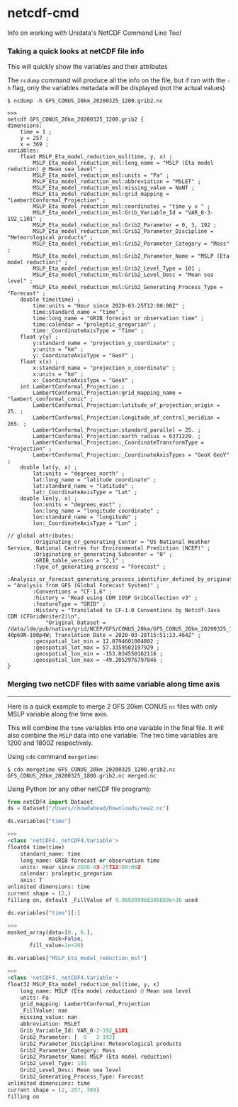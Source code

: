 # netcdf-cmd
Info on working with Unidata's NetCDF Command Line Tool

### Taking a quick looks at netCDF file info 

This will quickly show the variables and their attributes 

The ```ncdump``` command will produce all the info on the file, but if ran with the ```-h``` flag, only the variables metadata will be displayed (not the actual values)

```shell
$ ncdump -h GFS_CONUS_20km_20200325_1200.grib2.nc

>>>
netcdf GFS_CONUS_20km_20200325_1200.grib2 {
dimensions:
	time = 1 ;
	y = 257 ;
	x = 369 ;
variables:
	float MSLP_Eta_model_reduction_msl(time, y, x) ;
		MSLP_Eta_model_reduction_msl:long_name = "MSLP (Eta model reduction) @ Mean sea level" ;
		MSLP_Eta_model_reduction_msl:units = "Pa" ;
		MSLP_Eta_model_reduction_msl:abbreviation = "MSLET" ;
		MSLP_Eta_model_reduction_msl:missing_value = NaNf ;
		MSLP_Eta_model_reduction_msl:grid_mapping = "LambertConformal_Projection" ;
		MSLP_Eta_model_reduction_msl:coordinates = "time y x " ;
		MSLP_Eta_model_reduction_msl:Grib_Variable_Id = "VAR_0-3-192_L101" ;
		MSLP_Eta_model_reduction_msl:Grib2_Parameter = 0, 3, 192 ;
		MSLP_Eta_model_reduction_msl:Grib2_Parameter_Discipline = "Meteorological products" ;
		MSLP_Eta_model_reduction_msl:Grib2_Parameter_Category = "Mass" ;
		MSLP_Eta_model_reduction_msl:Grib2_Parameter_Name = "MSLP (Eta model reduction)" ;
		MSLP_Eta_model_reduction_msl:Grib2_Level_Type = 101 ;
		MSLP_Eta_model_reduction_msl:Grib2_Level_Desc = "Mean sea level" ;
		MSLP_Eta_model_reduction_msl:Grib2_Generating_Process_Type = "Forecast" ;
	double time(time) ;
		time:units = "Hour since 2020-03-25T12:00:00Z" ;
		time:standard_name = "time" ;
		time:long_name = "GRIB forecast or observation time" ;
		time:calendar = "proleptic_gregorian" ;
		time:_CoordinateAxisType = "Time" ;
	float y(y) ;
		y:standard_name = "projection_y_coordinate" ;
		y:units = "km" ;
		y:_CoordinateAxisType = "GeoY" ;
	float x(x) ;
		x:standard_name = "projection_x_coordinate" ;
		x:units = "km" ;
		x:_CoordinateAxisType = "GeoX" ;
	int LambertConformal_Projection ;
		LambertConformal_Projection:grid_mapping_name = "lambert_conformal_conic" ;
		LambertConformal_Projection:latitude_of_projection_origin = 25. ;
		LambertConformal_Projection:longitude_of_central_meridian = 265. ;
		LambertConformal_Projection:standard_parallel = 25. ;
		LambertConformal_Projection:earth_radius = 6371229. ;
		LambertConformal_Projection:_CoordinateTransformType = "Projection" ;
		LambertConformal_Projection:_CoordinateAxisTypes = "GeoX GeoY" ;
	double lat(y, x) ;
		lat:units = "degrees_north" ;
		lat:long_name = "latitude coordinate" ;
		lat:standard_name = "latitude" ;
		lat:_CoordinateAxisType = "Lat" ;
	double lon(y, x) ;
		lon:units = "degrees_east" ;
		lon:long_name = "longitude coordinate" ;
		lon:standard_name = "longitude" ;
		lon:_CoordinateAxisType = "Lon" ;

// global attributes:
		:Originating_or_generating_Center = "US National Weather Service, National Centres for Environmental Prediction (NCEP)" ;
		:Originating_or_generating_Subcenter = "0" ;
		:GRIB_table_version = "2,1" ;
		:Type_of_generating_process = "Forecast" ;
		:Analysis_or_forecast_generating_process_identifier_defined_by_originating_centre = "Analysis from GFS (Global Forecast System)" ;
		:Conventions = "CF-1.6" ;
		:history = "Read using CDM IOSP GribCollection v3" ;
		:featureType = "GRID" ;
		:History = "Translated to CF-1.0 Conventions by Netcdf-Java CDM (CFGridWriter2)\n",
			"Original Dataset = /data/ldm/pub/native/grid/NCEP/GFS/CONUS_20km/GFS_CONUS_20km_20200325_1200.grib2.ncx3#LambertConformal_257X369-40p69N-100p4W; Translation Date = 2020-03-28T15:51:13.464Z" ;
		:geospatial_lat_min = 12.0794601004802 ;
		:geospatial_lat_max = 57.3359502197929 ;
		:geospatial_lon_min = -153.034550162116 ;
		:geospatial_lon_max = -49.2052976797846 ;
}

```

### Merging two netCDF files with same variable along time axis

---

Here is a quick example to merge 2 GFS 20km CONUS ```nc``` files with only MSLP variable along the time axis.

This will combine the ```time``` variables into one variable in the final file. It will also combine the ```MSLP``` data into one variable. The two time variables are 1200 and 1800Z respectively.

Using ``cdo`` command ```mergetime```:

```shell
$ cdo mergetime GFS_CONUS_20km_20200325_1200.grib2.nc GFS_CONUS_20km_20200325_1800.grib2.nc merged.nc
```

Using Python (or any other netCDF file program):

```python
from netCDF4 import Dataset 
ds = Dataset("/Users/chowdahead/Downloads/new2.nc")

ds.variables["time"]

>>>
<class 'netCDF4._netCDF4.Variable'>
float64 time(time)
    standard_name: time
    long_name: GRIB forecast or observation time
    units: Hour since 2020-03-25T12:00:00Z
    calendar: proleptic_gregorian
    axis: T
unlimited dimensions: time
current shape = (2,)
filling on, default _FillValue of 9.969209968386869e+36 used

ds.variables["time"][:]

>>>
masked_array(data=[0., 6.],
             mask=False,
       fill_value=1e+20)

ds.variables["MSLP_Eta_model_reduction_msl"]

>>>
<class 'netCDF4._netCDF4.Variable'>
float32 MSLP_Eta_model_reduction_msl(time, y, x)
    long_name: MSLP (Eta model reduction) @ Mean sea level
    units: Pa
    grid_mapping: LambertConformal_Projection
    _FillValue: nan
    missing_value: nan
    abbreviation: MSLET
    Grib_Variable_Id: VAR_0-3-192_L101
    Grib2_Parameter: [  0   3 192]
    Grib2_Parameter_Discipline: Meteorological products
    Grib2_Parameter_Category: Mass
    Grib2_Parameter_Name: MSLP (Eta model reduction)
    Grib2_Level_Type: 101
    Grib2_Level_Desc: Mean sea level
    Grib2_Generating_Process_Type: Forecast
unlimited dimensions: time
current shape = (2, 257, 369)
filling on
```
